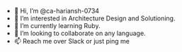- 👋 Hi, I’m @ca-hariansh-0734
- 👀 I’m interested in Architecture Design and Solutioning.
- 🌱 I’m currently learning Ruby.
- 💞️ I’m looking to collaborate on any language.
- 📫 Reach me over Slack or just ping me

<!---
ca-hariansh-0734/ca-hariansh-0734 is a ✨ special ✨ repository because its `README.md` (this file) appears on your GitHub profile.
You can click the Preview link to take a look at your changes.
--->
